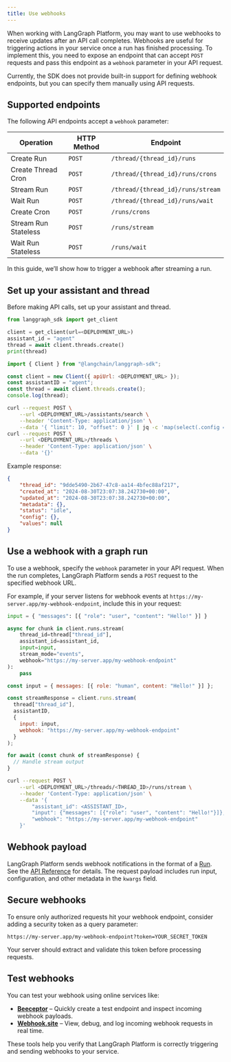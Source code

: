 ```yaml
---
title: Use webhooks
---
```

When working with LangGraph Platform, you may want to use webhooks to receive updates after an API call completes. Webhooks are useful for triggering actions in your service once a run has finished processing. To implement this, you need to expose an endpoint that can accept `POST` requests and pass this endpoint as a `webhook` parameter in your API request.

Currently, the SDK does not provide built-in support for defining webhook endpoints, but you can specify them manually using API requests.

## Supported endpoints

The following API endpoints accept a `webhook` parameter:

| Operation | HTTP Method | Endpoint |
|-----------|------------|----------|
| Create Run | `POST` | `/thread/{thread_id}/runs` |
| Create Thread Cron | `POST` | `/thread/{thread_id}/runs/crons` |
| Stream Run | `POST` | `/thread/{thread_id}/runs/stream` |
| Wait Run | `POST` | `/thread/{thread_id}/runs/wait` |
| Create Cron | `POST` | `/runs/crons` |
| Stream Run Stateless | `POST` | `/runs/stream` |
| Wait Run Stateless | `POST` | `/runs/wait` |

In this guide, we’ll show how to trigger a webhook after streaming a run.

## Set up your assistant and thread

Before making API calls, set up your assistant and thread.

<Tabs>
  <Tab title="Python">
  </Tab>
</Tabs>

```python
from langgraph_sdk import get_client

client = get_client(url=<DEPLOYMENT_URL>)
assistant_id = "agent"
thread = await client.threads.create()
print(thread)
```

<Tabs>
  <Tab title="JavaScript">
  </Tab>
</Tabs>

```js
import { Client } from "@langchain/langgraph-sdk";

const client = new Client({ apiUrl: <DEPLOYMENT_URL> });
const assistantID = "agent";
const thread = await client.threads.create();
console.log(thread);
```

<Tabs>
  <Tab title="CURL">
  </Tab>
</Tabs>

```bash
curl --request POST \
    --url <DEPLOYMENT_URL>/assistants/search \
    --header 'Content-Type: application/json' \
    --data '{ "limit": 10, "offset": 0 }' | jq -c 'map(select(.config == null or .config == {})) | .[0]' && \
curl --request POST \
    --url <DEPLOYMENT_URL>/threads \
    --header 'Content-Type: application/json' \
    --data '{}'
```

Example response:

```json
{
    "thread_id": "9dde5490-2b67-47c8-aa14-4bfec88af217",
    "created_at": "2024-08-30T23:07:38.242730+00:00",
    "updated_at": "2024-08-30T23:07:38.242730+00:00",
    "metadata": {},
    "status": "idle",
    "config": {},
    "values": null
}
```

## Use a webhook with a graph run

To use a webhook, specify the `webhook` parameter in your API request. When the run completes, LangGraph Platform sends a `POST` request to the specified webhook URL.

For example, if your server listens for webhook events at `https://my-server.app/my-webhook-endpoint`, include this in your request:

<Tabs>
  <Tab title="Python">
  </Tab>
</Tabs>

```python
input = { "messages": [{ "role": "user", "content": "Hello!" }] }

async for chunk in client.runs.stream(
    thread_id=thread["thread_id"],
    assistant_id=assistant_id,
    input=input,
    stream_mode="events",
    webhook="https://my-server.app/my-webhook-endpoint"
):
    pass
```

<Tabs>
  <Tab title="JavaScript">
  </Tab>
</Tabs>

```js
const input = { messages: [{ role: "human", content: "Hello!" }] };

const streamResponse = client.runs.stream(
  thread["thread_id"],
  assistantID,
  {
    input: input,
    webhook: "https://my-server.app/my-webhook-endpoint"
  }
);

for await (const chunk of streamResponse) {
  // Handle stream output
}
```

<Tabs>
  <Tab title="CURL">
  </Tab>
</Tabs>

```bash
curl --request POST \
    --url <DEPLOYMENT_URL>/threads/<THREAD_ID>/runs/stream \
    --header 'Content-Type: application/json' \
    --data '{
        "assistant_id": <ASSISTANT_ID>,
        "input": {"messages": [{"role": "user", "content": "Hello!"}]},
        "webhook": "https://my-server.app/my-webhook-endpoint"
    }'
```

## Webhook payload

LangGraph Platform sends webhook notifications in the format of a [Run](../../cloud/concepts/runs). See the [API Reference](https://langchain-ai.github.io/langgraph/cloud/reference/api/api_ref.html#model/run) for details. The request payload includes run input, configuration, and other metadata in the `kwargs` field.

## Secure webhooks

To ensure only authorized requests hit your webhook endpoint, consider adding a security token as a query parameter:

```
https://my-server.app/my-webhook-endpoint?token=YOUR_SECRET_TOKEN
```

Your server should extract and validate this token before processing requests.

## Test webhooks

You can test your webhook using online services like:

* **[Beeceptor](https://beeceptor.com/)** – Quickly create a test endpoint and inspect incoming webhook payloads.
* **[Webhook.site](https://webhook.site/)** – View, debug, and log incoming webhook requests in real time.

These tools help you verify that LangGraph Platform is correctly triggering and sending webhooks to your service.
